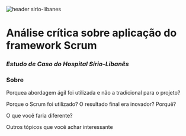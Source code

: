   ![header sirio-libanes](https://user-images.githubusercontent.com/103072341/212091532-4bbb2e00-3d66-4c5e-9de6-8986e056099d.png)
  # Análise crítica sobre aplicação do framework Scrum
  ### _Estudo de Caso do Hospital Sírio-Libanês_
  
  ### Sobre
  Porquea abordagem ágil foi utilizada e não a tradicional para o projeto?
  
  Porque o Scrum foi utilizado? O resultado final era inovador? Porquê? 
  
  O que você faria diferente?
  
  Outros tópicos que você achar interessante 
